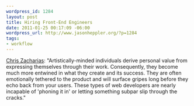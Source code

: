 ```yaml
--- 
wordpress_id: 1284
layout: post
title: Hiring Front-End Engineers
date: 2011-01-25 00:17:09 -06:00
wordpress_url: http://www.jasonheppler.org/?p=1284
tags:
- workflow
---
```

 <a href="http://www.computedstyle.com/2010/12/hiring-front-end-engineers.html">Chris Zacharias</a>: "Artistically-minded individuals derive personal value from expressing themselves through their work. Consequently, they become much more entwined in what they create and its success. They are often emotionally tethered to the product and will surface gripes long before they echo back from your users. These types of web developers are nearly incapable of 'phoning it in' or letting something subpar slip through the cracks."
